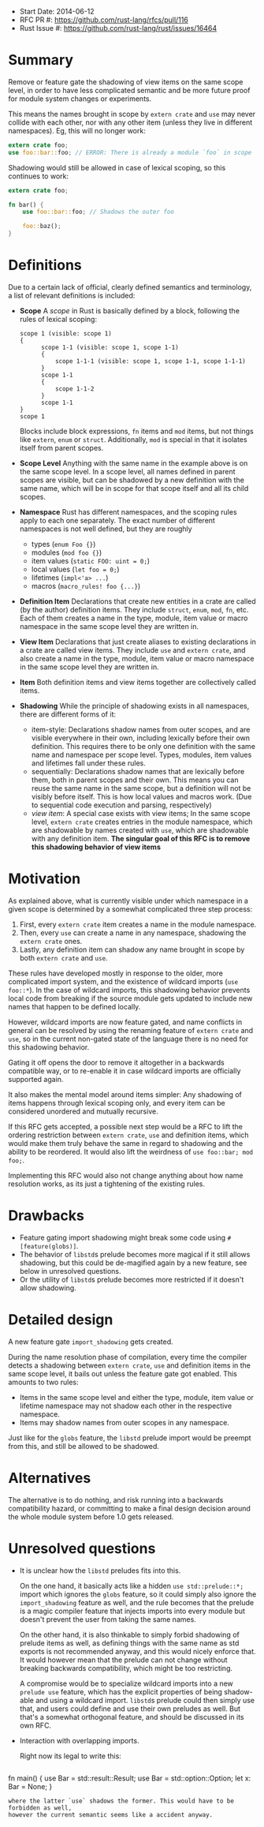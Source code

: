 - Start Date: 2014-06-12
- RFC PR #: https://github.com/rust-lang/rfcs/pull/116
- Rust Issue #: https://github.com/rust-lang/rust/issues/16464

# Summary

Remove or feature gate the shadowing of view items on the same scope level, in order to have less
complicated semantic and be more future proof for module system changes or experiments.

This means the names brought in scope by `extern crate` and `use` may never collide with
each other, nor with any other item (unless they live in different namespaces).
Eg, this will no longer work:

```rust
extern crate foo;
use foo::bar::foo; // ERROR: There is already a module `foo` in scope
```

Shadowing would still be allowed in case of lexical scoping, so this continues to work:

```rust
extern crate foo;

fn bar() {
    use foo::bar::foo; // Shadows the outer foo

    foo::baz();
}

```
# Definitions
Due to a certain lack of official, clearly defined semantics and terminology, a list of relevant
definitions is included:

- __Scope__
  A _scope_ in Rust is basically defined by a block, following the rules of lexical
  scoping:

  ```
  scope 1 (visible: scope 1)
  {
        scope 1-1 (visible: scope 1, scope 1-1)
        {
            scope 1-1-1 (visible: scope 1, scope 1-1, scope 1-1-1)
        }
        scope 1-1
        {
            scope 1-1-2
        }
        scope 1-1
  }
  scope 1
  ```

  Blocks include block expressions, `fn` items and `mod` items, but not things like
  `extern`, `enum` or `struct`. Additionally, `mod` is special in that it isolates itself from
  parent scopes.
- __Scope Level__
  Anything with the same name in the example above is on the same scope level.
  In a scope level, all names defined in parent scopes are visible, but can be shadowed
  by a new definition with the same name, which will be in scope for that scope itself and all its
  child scopes.
- __Namespace__
  Rust has different namespaces, and the scoping rules apply to each one separately.
  The exact number of different namespaces is not well defined, but they are roughly
  - types (`enum Foo {}`)
  - modules (`mod foo {}`)
  - item values (`static FOO: uint = 0;`)
  - local values (`let foo = 0;`)
  - lifetimes (`impl<'a> ...`)
  - macros (`macro_rules! foo {...}`)
- __Definition Item__
  Declarations that create new entities in a crate are called (by the author)
  definition items. They include `struct`, `enum`, `mod`, `fn`, etc.
  Each of them creates a name in the type, module, item value or macro namespace in the same
  scope level they are written in.
- __View Item__
  Declarations that just create aliases to existing declarations in a crate are called
  view items. They include `use` and `extern crate`, and also create a name in the type,
  module, item value or macro namespace in the same scope level they are written in.
- __Item__
  Both definition items and view items together are collectively called items.
- __Shadowing__
  While the principle of shadowing exists in all namespaces, there are different forms of it:
  - item-style: Declarations shadow names from outer scopes, and are visible everywhere in their
    own, including lexically before their own definition.
    This requires there to be only one definition with the same name and namespace per scope level.
    Types, modules, item values and lifetimes fall under these rules.
  - sequentially: Declarations shadow names that are lexically before them, both in parent scopes
    and their own. This means you can reuse the same name in the same scope, but a definition
    will not be visibly before itself. This is how local values and macros work.
    (Due to sequential code execution and parsing, respectively)
  - _view item_:
    A special case exists with view items; In the same scope level,
    `extern crate` creates entries in the module namespace, which are shadowable by names created
    with `use`, which are shadowable with any definition item.
    __The singular goal of this RFC is to remove this shadowing behavior of view items__

# Motivation

As explained above, what is currently visible under which namespace in a given scope is determined
by a somewhat complicated three step process:

1. First, every `extern crate` item creates a name in the module namespace.
2. Then, every `use` can create a name in any namespace,
   shadowing the `extern crate` ones.
3. Lastly, any definition item can shadow any name brought in scope by both `extern crate` and `use`.

These rules have developed mostly in response to the older, more complicated import system, and
the existence of wildcard imports (`use foo::*`).
In the case of wildcard imports, this shadowing behavior prevents local code from breaking if the
source module gets updated to include new names that happen to be defined locally.

However, wildcard imports are now feature gated, and name conflicts in general can be resolved by
using the renaming feature of `extern crate` and `use`, so in the current non-gated state
of the language there is no need for this shadowing behavior.

Gating it off opens the door to remove it altogether in a backwards compatible way, or to
re-enable it in case wildcard imports are officially supported again.

It also makes the mental model around items simpler: Any shadowing of items happens through
lexical scoping only, and every item can be considered unordered and mutually recursive.

If this RFC gets accepted, a possible next step would be a RFC to lift the ordering restriction
between `extern crate`, `use` and definition items, which would make them truly behave the same in
regard to shadowing and the ability to be reordered. It would also lift the weirdness of
`use foo::bar; mod foo;`.

Implementing this RFC would also not change anything about how name resolution works, as its just
a tightening of the existing rules.

# Drawbacks

- Feature gating import shadowing might break some code using `#[feature(globs)]`.
- The behavior of `libstd`s prelude becomes more magical if it still allows shadowing,
  but this could be de-magified again by a new feature, see below in unresolved questions.
- Or the utility of `libstd`s prelude becomes more restricted if it doesn't allow shadowing.

# Detailed design

A new feature gate `import_shadowing` gets created.

During the name resolution phase of compilation, every time the compiler detects a shadowing
between `extern crate`, `use` and definition items in the same scope level,
it bails out unless the feature gate got enabled. This amounts to two rules:

- Items in the same scope level and either the type, module, item value or lifetime namespace
  may not shadow each other in the respective namespace.
- Items may shadow names from outer scopes in any namespace.

Just like for the `globs` feature, the `libstd` prelude import would be preempt from this,
and still be allowed to be shadowed.

# Alternatives

The alternative is to do nothing, and risk running into a backwards compatibility hazard,
or committing to make a final design decision around the whole module system before 1.0 gets
released.

# Unresolved questions

- It is unclear how the `libstd` preludes fits into this.

  On the one hand, it basically acts like a hidden `use std::prelude::*;` import
  which ignores the `globs` feature, so it could simply also ignore the
  `import_shadowing` feature as well, and the rule becomes that the prelude is a magic
  compiler feature that injects imports into every module but doesn't prevent the user
  from taking the same names.

  On the other hand, it is also thinkable to simply forbid shadowing of prelude items as well,
  as defining things with the same name as std exports is not recommended anyway, and this would
  nicely enforce that. It would however mean that the prelude can not change without breaking
  backwards compatibility, which might be too restricting.

  A compromise would be to specialize wildcard imports into a new `prelude use` feature, which
  has the explicit properties of being shadow-able and using a wildcard import. `libstd`s prelude
  could then simply use that, and users could define and use their own preludes as well.
  But that's a somewhat orthogonal feature, and should be discussed in its own RFC.

- Interaction with overlapping imports.

  Right now its legal to write this:
  ```rust
fn main() {
        use Bar = std::result::Result;
        use Bar = std::option::Option;
        let x: Bar<uint> = None;
}
  ```
  where the latter `use` shadows the former. This would have to be forbidden as well,
  however the current semantic seems like a accident anyway.
